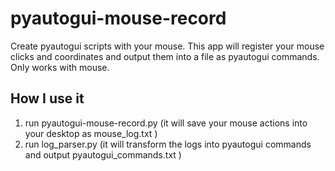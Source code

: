 # pyautogui-mouse-record
Create pyautogui scripts with your mouse. This app will register your mouse clicks and coordinates and output them into a file as pyautogui commands. Only works with mouse.

## How I use it

1. run pyautogui-mouse-record.py
  (it will save your mouse actions into your desktop as mouse_log.txt )
2. run log_parser.py
  (it will transform the logs into pyautogui commands and output pyautogui_commands.txt )
